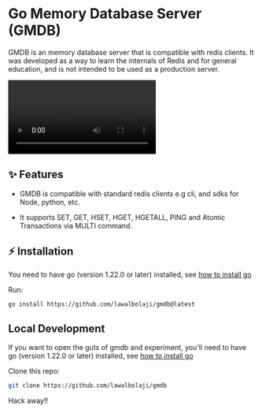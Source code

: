 # Go Memory Database Server (GMDB)

GMDB is an memory database server that is compatible with redis clients. It was developed as a way to learn the internals of Redis and for general education, and is not intended to be used as a production server.

![demo](https://github.com/lawalbolaji/gmdb/blob/main/docs/media/Screen%20Recording%202024-05-13%20at%2014.mp4)

## ✨ Features

- GMDB is compatible with standard redis clients e.g cli, and sdks for Node, python, etc.

- It supports SET, GET, HSET, HGET, HGETALL, PING and Atomic Transactions via MULTI command.

## ⚡️ Installation

You need to have go (version 1.22.0 or later) installed, see [how to install go](https://go.dev/doc/install)

Run:

```sh
go install https://github.com/lawalbolaji/gmdb@latest
```

## Local Development

If you want to open the guts of gmdb and experiment, you'll need to have go (version 1.22.0 or later) installed, see [how to install go](https://go.dev/doc/install)

Clone this repo:

```sh
git clone https://github.com/lawalbolaji/gmdb
```

Hack away!!
